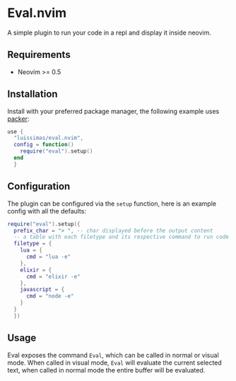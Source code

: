 # Eval.nvim
A simple plugin to run your code in a repl and display it inside neovim.

## Requirements
- Neovim >= 0.5

## Installation
Install with your preferred package manager, the following example uses [packer](https://github.com/wbthomason/packer.nvim):

```lua
use {
  "luissimas/eval.nvim",
  config = function()
    require("eval").setup()
  end
  }
```

## Configuration
The plugin can be configured via the `setup` function, here is an example config with all the defaults:
```lua
require("eval").setup({
  prefix_char = "> ", -- char displayed before the output content
  -- a table with each filetype and its respective command to run code
  filetype = {
    lua = {
      cmd = "lua -e"
    },
    elixir = {
      cmd = "elixir -e"
    },
    javascript = {
      cmd = "node -e"
    }
  }
  })
```

## Usage
Eval exposes the command `Eval`, which can be called in normal or visual mode. When called in visual mode, `Eval` will evaluate the current selected text, when called in normal mode the entire buffer will be evaluated.
